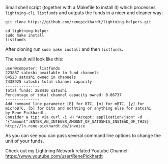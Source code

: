 Small shell script (together with a Makefile to install it) which processes `lightning-cli listfunds` and outputs the funds in a nicer and cleaner way:

```
git clone https://github.com/renepickhardt/lightning-helpers.git

cd lightning-helper
sudo make install
listfunds
```

After cloning run `sudo make install` and then `listfunds`. 

The result will look like this: 

```
user@computer: listfunds 
223887 satoshi available to fund channels
64523 satoshi owned in channels
7438925 satoshi total channel capacity
---------------
Total funds: 288410 satoshi
Percentage of total channel capacity owned: 0.86737
---------------
Add command line parameter [B] for BTC, [m] for mBTC, [y] for microBTC, [b] for bits and nothting or anything else for satoshi
by Rene Pickhardt.
Consider a tip: via curl -i -H "Accept: application/json" -d '{"amount":ENTER_AN_INTEGER_AMOUNT_OF_SATOSHIS_INSTEAD_OF_THIS}' http://ln.rene-pickhardt.de/invoice
```

As you can see you can pass several command line options to change the unit of your funds.

Check out my Lightning Network related Youtube Channel: https://www.youtube.com/user/RenePickhardt
